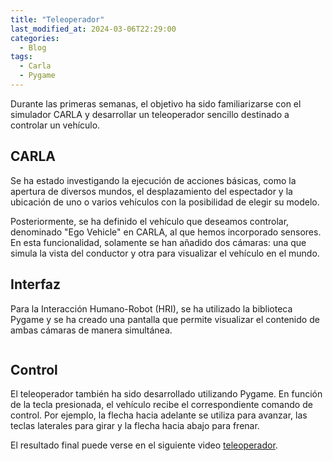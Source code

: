 ```yaml
---
title: "Teleoperador"
last_modified_at: 2024-03-06T22:29:00
categories:
  - Blog
tags:
  - Carla
  - Pygame
---
```


Durante las primeras semanas, el objetivo ha sido familiarizarse con el simulador CARLA y desarrollar un teleoperador sencillo destinado a controlar un vehículo.

## CARLA

Se ha estado investigando la ejecución de acciones básicas, como la apertura de diversos mundos, el desplazamiento del espectador y la ubicación de uno o varios vehículos con la posibilidad de elegir su modelo.

Posteriormente, se ha definido el vehículo que deseamos controlar, denominado "Ego Vehicle" en CARLA, al que hemos incorporado sensores. En esta funcionalidad, solamente se han añadido dos cámaras: una que simula la vista del conductor y otra para visualizar el vehículo en el mundo.

## Interfaz

Para la Interacción Humano-Robot (HRI), se ha utilizado la biblioteca Pygame y se ha creado una pantalla que permite visualizar el contenido de ambas cámaras de manera simultánea.

<figure class="align-center" style="max-width: 100%">
  <img src="{{ site.url }}{{ site.baseurl }}/images/interface.png" alt="">
</figure>

## Control 

El teleoperador también ha sido desarrollado utilizando Pygame. En función de la tecla presionada, el vehículo recibe el correspondiente comando de control. Por ejemplo, la flecha hacia adelante se utiliza para avanzar, las teclas laterales para girar y la flecha hacia abajo para frenar.

El resultado final puede verse en el siguiente video [teleoperador](https://youtu.be/iTQZec6NKdY).
